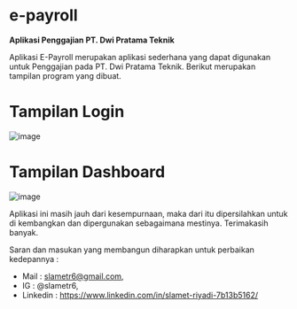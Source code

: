 # e-payroll
**Aplikasi Penggajian PT. Dwi Pratama Teknik**

Aplikasi E-Payroll merupakan aplikasi sederhana yang dapat digunakan untuk Penggajian pada PT. Dwi Pratama Teknik. 
Berikut merupakan tampilan program yang dibuat.

# Tampilan Login
![image](https://user-images.githubusercontent.com/53107522/128480398-2b87b847-3ada-4751-915a-838d4e2fe80a.png)

# Tampilan Dashboard
![image](https://user-images.githubusercontent.com/53107522/128480449-1a1b92f0-48ee-4c85-a39f-08d1a5d66427.png)

Aplikasi ini masih jauh dari kesempurnaan, maka dari itu dipersilahkan untuk di kembangkan dan dipergunakan sebagaimana mestinya. Terimakasih banyak.

Saran dan masukan yang membangun diharapkan untuk perbaikan kedepannya : 
* Mail : slametr6@gmail.com, 
* IG : @slametr6, 
* Linkedin : https://www.linkedin.com/in/slamet-riyadi-7b13b5162/
